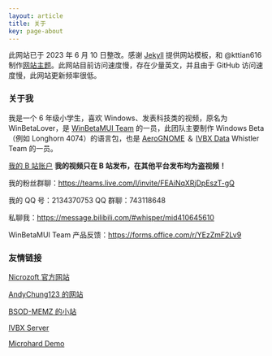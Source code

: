 ```yaml
---
layout: article
title: 关于
key: page-about
---
```


此网站已于 2023 年 6 月 10 日整改。感谢 [Jekyll](https://jekyllrb.com/) 提供网站模板，和 @kttian616 制作[网站主题](https://github.com/kitian616/jekyll-TeXt-theme)。此网站目前访问速度慢，存在少量英文，并且由于 GitHub 访问速度慢，此网站更新频率很低。

### 关于我

我是一个 6 年级小学生，喜欢 Windows、发表科技类的视频，原名为 WinBetaLover，是 [WinBetaMUI Team](/winbetamui) 的一员，此团队主要制作 Windows Beta（例如 Longhorn 4074）的语言包，也是 [AeroGNOME](https://space.bilibili.com/515586861) ＆ [IVBX Data](https://space.bilibili.com/1171551865) Whistler Team 的一员。

[我的 B 站账户](https://space.bilibili.com/410645610) **我的视频只在 B 站发布，在其他平台发布均为盗视频！**

我的粉丝群聊：https://teams.live.com/l/invite/FEAiNqXRjDpEszT-gQ

我的 QQ 号：2134370753    QQ 群聊：743118648

私聊我：https://message.bilibili.com/#whisper/mid410645610

WinBetaMUI Team 产品反馈：https://forms.office.com/r/YEzZmF2Lv9

### 友情链接

[Nicrozoft 官方网站](https://nicrozoft.github.io)

[AndyChung123 的网站](https://andychung123.github.io)

[BSOD-MEMZ 的小站](https://bsodmemz.zeabur.app)

[IVBX Server](https://ivbxdata.github.io)

[Microhard Demo](https://microharddemo.github.io)
